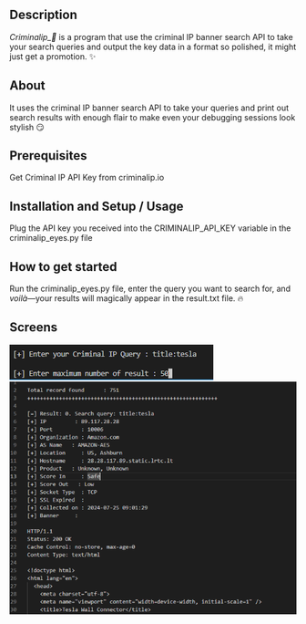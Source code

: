 ## Description
*Criminalip_:eyes:* is a program that use the criminal IP banner search API to take your search queries and output the key data in a format so polished, it might just get a promotion. :sparkles:

## About
It uses the criminal IP banner search API to take your queries and print out search results with enough flair to make even your debugging sessions look stylish :smirk: 

## Prerequisites
Get Criminal IP API Key from criminalip.io

## Installation and Setup / Usage
Plug the API key you received into the CRIMINALIP_API_KEY variable in the criminalip_eyes.py file

## How to get started
Run the criminalip_eyes.py file, enter the query you want to search for, and *voilà*—your results will magically appear in the result.txt file. :fire:

## Screens
![Input](input.png)
![Output](output.png)
